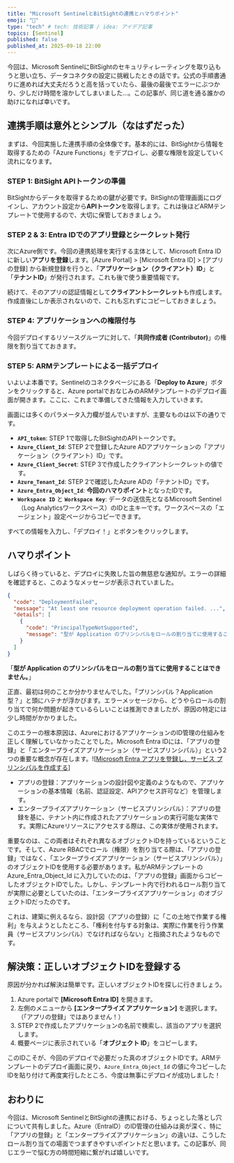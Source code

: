 ```yaml
---
title: "Microsoft SentinelとBitSightの連携とハマりポイント"
emoji: "🤖" 
type: "tech" # tech: 技術記事 / idea: アイデア記事
topics: [Sentinel] 
published: false
published_at: 2025-09-18 22:00
---
```


今回は、Microsoft SentinelにBitSightのセキュリティレーティングを取り込もうと思い立ち、データコネクタの設定に挑戦したときの話です。公式の手順書通りに進めれば大丈夫だろうと高を括っていたら、最後の最後でエラーにぶつかり、少しだけ時間を溶かしてしまいました…。この記事が、同じ道を通る誰かの助けになれば幸いです。

## 連携手順は意外とシンプル（なはずだった）

まずは、今回実施した連携手順の全体像です。基本的には、BitSightから情報を取得するための「Azure Functions」をデプロイし、必要な権限を設定していく流れになります。

### STEP 1: BitSight APIトークンの準備

BitSightからデータを取得するための鍵が必要です。BitSightの管理画面にログインし、アカウント設定から**APIトークン**を取得します。これは後ほどARMテンプレートで使用するので、大切に保管しておきましょう。

### STEP 2 & 3: Entra IDでのアプリ登録とシークレット発行

次にAzure側です。今回の連携処理を実行する主体として、Microsoft Entra ID に新しい**アプリを登録**します。[Azure Portal] > [Microsoft Entra ID] > [アプリの登録] から新規登録を行うと、「**アプリケーション（クライアント）ID**」と「**テナントID**」が発行されます。これも後で使う重要情報です。

続けて、そのアプリの認証情報として**クライアントシークレット**も作成します。作成直後にしか表示されないので、これも忘れずにコピーしておきましょう。

### STEP 4: アプリケーションへの権限付与

今回デプロイするリソースグループに対して、「**共同作成者 (Contributor)**」の権限を割り当てておきます。

### STEP 5: ARMテンプレートによる一括デプロイ

いよいよ本番です。Sentinelのコネクタページにある「**Deploy to Azure**」ボタンをクリックすると、Azure portalでおなじみのARMテンプレートのデプロイ画面が開きます。ここに、これまで準備してきた情報を入力していきます。

画面には多くのパラメータ入力欄が並んでいますが、主要なものは以下の通りです。

  * **`API_token`**: STEP 1で取得したBitSightのAPIトークンです。
  * **`Azure_Client_Id`**: STEP 2で登録したAzure ADアプリケーションの「アプリケーション（クライアント）ID」です。
  * **`Azure_Client_Secret`**: STEP 3で作成したクライアントシークレットの値です。
  * **`Azure_Tenant_Id`**: STEP 2で確認したAzure ADの「テナントID」です。
  * **`Azure_Entra_Object_Id`**: **今回のハマりポイント**となったIDです。
  * **`Workspace ID`** と **`Workspace Key`**: データの送信先となるMicrosoft Sentinel（Log Analyticsワークスペース）のIDと主キーです。ワークスペースの「エージェント」設定ページからコピーできます。

すべての情報を入力し、「デプロイ！」とボタンをクリックします。

## ハマりポイント

しばらく待っていると、デプロイに失敗した旨の無慈悲な通知が。エラーの詳細を確認すると、このようなメッセージが表示されていました。

```json
{
  "code": "DeploymentFailed",
  "message": "At least one resource deployment operation failed. ...",
  "details": [
    {
      "code": "PrincipalTypeNotSupported",
      "message": "型が Application のプリンシパルをロールの割り当てに使用することはできません。"
    }
  ]
}
```

「**型が Application のプリンシパルをロールの割り当てに使用することはできません。**」

正直、最初は何のことか分かりませんでした。「プリンシパル？Application型？」と頭にハテナが浮かびます。エラーメッセージから、どうやらロールの割り当てで何か問題が起きているらしいことは推測できましたが、原因の特定には少し時間がかかりました。

このエラーの根本原因は、AzureにおけるアプリケーションのID管理の仕組みを正しく理解していなかったことでした。Microsoft Entra IDには、「アプリの登録」と「エンタープライズアプリケーション（サービスプリンシパル）」という2つの重要な概念が存在します。![[Microsoft Entra アプリを登録し、サービス プリンシパルを作成する](https://learn.microsoft.com/en-us/entra/identity-platform/howto-create-service-principal-portal)]

- アプリの登録：アプリケーションの設計図や定義のようなもので、アプリケーションの基本情報（名前、認証設定、APIアクセス許可など）を管理します。
- エンタープライズアプリケーション（サービスプリンシパル）：アプリの登録を基に、テナント内に作成されたアプリケーションの実行可能な実体です。実際にAzureリソースにアクセスする際は、この実体が使用されます。

重要なのは、この両者はそれぞれ異なるオブジェクトIDを持っているということです。そして、Azure RBACでロール（権限）を割り当てる際は、「アプリの登録」ではなく、「エンタープライズアプリケーション（サービスプリンシパル）」のオブジェクトIDを使用する必要があります。私がARMテンプレートの Azure_Entra_Object_Id に入力していたのは、「アプリの登録」画面からコピーしたオブジェクトIDでした。しかし、テンプレート内で行われるロール割り当てが実際に必要としていたのは、「エンタープライズアプリケーション」のオブジェクトIDだったのです。

これは、建築に例えるなら、設計図（アプリの登録）に「この土地で作業する権利」を与えようとしたところ、「権利を付与する対象は、実際に作業を行う作業員（サービスプリンシパル）でなければならない」と指摘されたようなものです。

## 解決策：正しいオブジェクトIDを登録する

原因が分かれば解決は簡単です。正しいオブジェクトIDを探しに行きましょう。

1.  Azure portalで **[Microsoft Entra ID]** を開きます。
2.  左側のメニューから **[エンタープライズ アプリケーション]** を選択します。（「アプリの登録」ではありません！）
3.  STEP 2で作成したアプリケーションの名前で検索し、該当のアプリを選択します。
4.  概要ページに表示されている「**オブジェクト ID**」をコピーします。

このIDこそが、今回のデプロイで必要だった真のオブジェクトIDです。ARMテンプレートのデプロイ画面に戻り、`Azure_Entra_Object_Id` の値に今コピーしたIDを貼り付けて再度実行したところ、今度は無事にデプロイが成功しました！

## おわりに

今回は、Microsoft SentinelとBitSightの連携における、ちょっとした落とし穴について共有しました。Azure（EntraID）のID管理の仕組みは奥が深く、特に「アプリの登録」と「エンタープライズアプリケーション」の違いは、こうしたロール割り当ての場面でつまずきやすいポイントだと思います。この記事が、同じエラーで悩む方の時間短縮に繋がれば嬉しいです。
